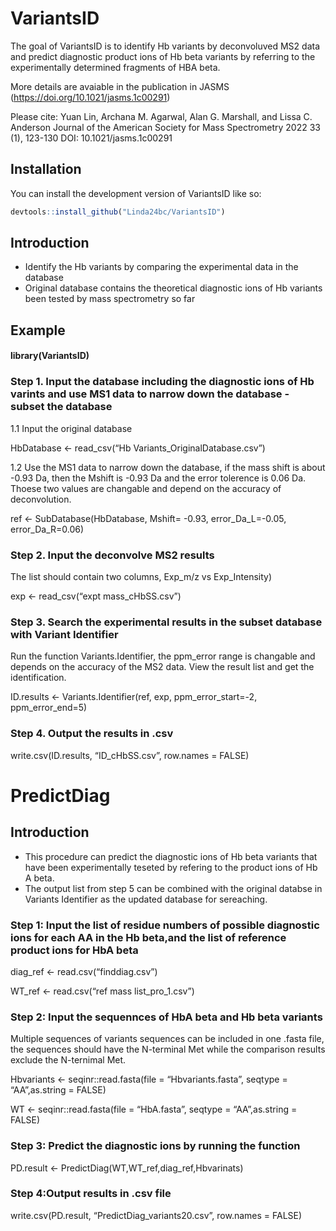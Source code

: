 
<!-- README.md is generated from README.Rmd. Please edit that file -->

# VariantsID

<!-- badges: start -->
<!-- badges: end -->

The goal of VariantsID is to identify Hb variants by deconvoluved MS2 data and predict diagnostic product ions of Hb beta variants by referring to the experimentally determined fragments of HBA beta.

More details are avaiable in the publication in JASMS (https://doi.org/10.1021/jasms.1c00291) 

Please cite:
Yuan Lin, Archana M. Agarwal, Alan G. Marshall, and Lissa C. Anderson
Journal of the American Society for Mass Spectrometry 2022 33 (1), 123-130
DOI: 10.1021/jasms.1c00291

## Installation

You can install the development version of VariantsID like so:

``` r
devtools::install_github("Linda24bc/VariantsID")
```

## Introduction

-   Identify the Hb variants by comparing the experimental data in the
    database
-   Original database contains the theoretical diagnostic ions of Hb
    variants been tested by mass spectrometry so far

## Example

#### library(VariantsID)

### Step 1. Input the database including the diagnostic ions of Hb varints and use MS1 data to narrow down the database - subset the database

1.1 Input the original database

HbDatabase &lt;- read\_csv(“Hb Variants\_OriginalDatabase.csv”)

1.2 Use the MS1 data to narrow down the database, if the mass shift is
about -0.93 Da, then the Mshift is -0.93 Da and the error tolerence is
0.06 Da. Thoese two values are changable and depend on the accuracy of
deconvolution.

ref &lt;- SubDatabase(HbDatabase, Mshift= -0.93, error\_Da\_L=-0.05,
error\_Da\_R=0.06)

### Step 2. Input the deconvolve MS2 results

The list should contain two columns, Exp\_m/z vs Exp\_Intensity)

exp &lt;- read\_csv(“expt mass\_cHbSS.csv”)

### Step 3. Search the experimental results in the subset database with Variant Identifier

Run the function Variants.Identifier, the ppm\_error range is changable
and depends on the accuracy of the MS2 data. View the result list and
get the identification.

ID.results &lt;- Variants.Identifier(ref, exp, ppm\_error\_start=-2,
ppm\_error\_end=5)

### Step 4. Output the results in .csv

write.csv(ID.results, “ID\_cHbSS.csv”, row.names = FALSE)

# PredictDiag

## Introduction

-   This procedure can predict the diagnostic ions of Hb beta variants
    that have been experimentally teseted by refering to the product
    ions of Hb A beta.
-   The output list from step 5 can be combined with the original
    databse in Variants Identifier as the updated database for
    sereaching.

### Step 1: Input the list of residue numbers of possible diagnostic ions for each AA in the Hb beta,and the list of reference product ions for HbA beta

diag\_ref &lt;- read.csv(“finddiag.csv”)

WT\_ref &lt;- read.csv(“ref mass list\_pro\_1.csv”)

### Step 2: Input the sequennces of HbA beta and Hb beta variants

Multiple sequences of variants sequences can be included in one .fasta
file, the sequences should have the N-terminal Met while the comparison
results exclude the N-ternimal Met.

Hbvariants &lt;- seqinr::read.fasta(file = “Hbvariants.fasta”, seqtype =
“AA”,as.string = FALSE)

WT &lt;- seqinr::read.fasta(file = “HbA.fasta”, seqtype = “AA”,as.string
= FALSE)

### Step 3: Predict the diagnostic ions by running the function

PD.result &lt;- PredictDiag(WT,WT\_ref,diag\_ref,Hbvarinats)

### Step 4:Output results in .csv file

write.csv(PD.result, “PredictDiag\_variants20.csv”, row.names = FALSE)
